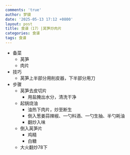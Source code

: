 ```yaml
---
comments: 'true'
author: 梦貘
date: '2025-05-13 17:12 +0800'
layout: post
title: 食谱（17）|莴笋炒肉片
categories: 食谱
tags: 食谱
---
```

- 备菜
  - 莴笋
  - 肉片
- 技巧
  - 莴笋上半部分用削皮器，下半部分用刀
- 步骤
  - 莴笋去皮切片
    - 用盐腌出水分，清洗干净
  - 起锅烧油
    - 油热下肉片，炒至断生
    - 倒入葱姜蒜辣椒、一勺料酒、一勺生抽、半勺耗油
    - 翻炒入味
  - 倒入莴笋片
    - 鸡精
    - 白糖
  - 大火翻炒78下